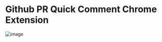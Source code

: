 # Github PR Quick Comment Chrome Extension

![image](https://github.com/user-attachments/assets/9fa3df31-3174-45f5-91a7-b9cc1eb72c7e)
